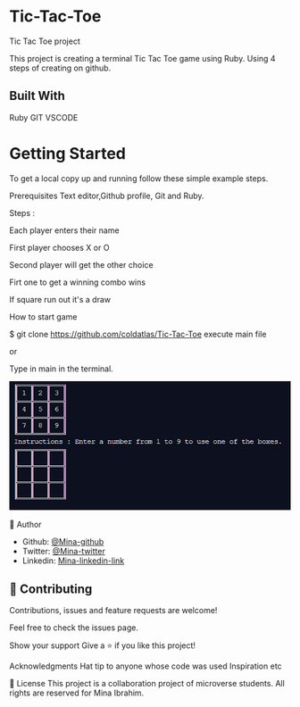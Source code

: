 # Tic-Tac-Toe

Tic Tac Toe project

This project is creating a terminal Tic Tac Toe game using Ruby. Using 4 steps of creating on github.

## Built With
 Ruby
 GIT
 VSCODE


<h1>Getting Started</h1>

To get a local copy up and running follow these simple example steps.

Prerequisites Text editor,Github profile, Git and Ruby.

Steps :

Each player enters their name

First player chooses X or O

Second player will get the other choice

Firt one to get a winning combo wins

If square run out it's a draw


How to start game

$ git clone https://github.com/coldatlas/Tic-Tac-Toe
execute main file

or

Type in main in the terminal.

![screenshot](Capture.PNG)


👤 Author

- Github: [@Mina-github ](https://github.com/coldatlas)
- Twitter: [@Mina-twitter](https://twitter.com/coldyatlas)
- Linkedin: [Mina-linkedin-link](https://www.linkedin.com/in/coldyatlas/)

## 🤝 Contributing

 Contributions, issues and feature requests are welcome!

Feel free to check the issues page.

Show your support Give a ⭐️ if you like this project!

Acknowledgments Hat tip to anyone whose code was used Inspiration etc

📝 License This project is a collaboration project of microverse students. All rights are reserved for Mina Ibrahim.
